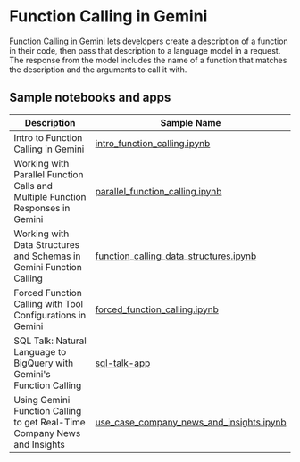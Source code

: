 # Function Calling in Gemini

[Function Calling in Gemini](https://cloud.google.com/vertex-ai/generative-ai/docs/multimodal/function-calling)
lets developers create a description of a function in their code, then pass that
description to a language model in a request. The response from the model
includes the name of a function that matches the description and the arguments
to call it with.

## Sample notebooks and apps

Description | Sample Name
-- | --
Intro to Function Calling in Gemini | [intro_function_calling.ipynb](intro_function_calling.ipynb)
Working with Parallel Function Calls and Multiple Function Responses in Gemini | [parallel_function_calling.ipynb](parallel_function_calling.ipynb)
Working with Data Structures and Schemas in Gemini Function Calling | [function_calling_data_structures.ipynb](function_calling_data_structures.ipynb)
Forced Function Calling with Tool Configurations in Gemini | [forced_function_calling.ipynb](forced_function_calling.ipynb)
SQL Talk: Natural Language to BigQuery with Gemini's Function Calling | [sql-talk-app](sql-talk-app)
Using Gemini Function Calling to get Real-Time Company News and Insights | [use_case_company_news_and_insights.ipynb](use_case_company_news_and_insights.ipynb)
